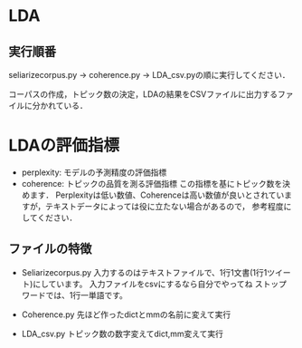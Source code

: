 # LDA
## 実行順番
seliarizecorpus.py -> coherence.py -> LDA_csv.pyの順に実行してください．

コーパスの作成，トピック数の決定，LDAの結果をCSVファイルに出力するファイルに分かれている．

# LDAの評価指標
- perplexity: モデルの予測精度の評価指標
- coherence: トピックの品質を測る評価指標
この指標を基にトピック数を決めます．
Perplexityは低い数値、Coherenceは高い数値が良いとされていますが，テキストデータによっては役に立たない場合があるので，
参考程度にしてください．

## ファイルの特徴
- Seliarizecorpus.py
入力するのはテキストファイルで、1行1文書(1行1ツイート)にしています。
入力ファイルをcsvにするなら自分でやってね ストップワードでは、1行一単語です。 

- Coherence.py
先ほど作ったdictとmmの名前に変えて実行 

- LDA_csv.py
トピック数の数字変えてdict,mm変えて実行
